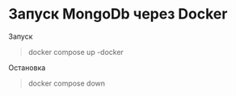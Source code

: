# Запуск MongoDb через Docker

Запуск
> docker compose up -docker

Остановка
> docker compose down

